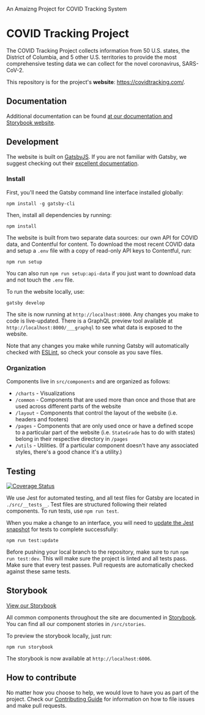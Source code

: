 An Amaizng Project for COVID Tracking System
# COVID Tracking Project

The COVID Tracking Project collects information from 50 U.S. states, the District of Columbia, and 5 other U.S. territories to provide the most comprehensive testing data we can collect for the novel coronavirus, SARS-CoV-2.

This repository is for the project's **website**: https://covidtracking.com/.

## Documentation

Additional documentation can be found [at our documentation and Storybook website](https://covid19tracking.github.io/website-docs).

## Development

The website is built on [GatsbyJS](https://www.gatsbyjs.org/). If you are not familiar with Gatsby, we suggest checking out their [excellent documentation](hhttps://www.gatsbyjs.org/docs).

### Install

First, you'll need the Gatsby command line interface installed globally:

```shell
npm install -g gatsby-cli
```

Then, install all dependencies by running:

```shell
npm install
```

The website is built from two separate data sources: our own API for COVID data, and Contentful for content. To download the most recent COVID data and setup a `.env` file with a copy of read-only API keys to Contentful, run:

```shell
npm run setup
```

You can also run `npm run setup:api-data` if you just want to download data and not touch the `.env` file.

To run the website locally, use:

```shell
gatsby develop
```

The site is now running at `http://localhost:8000`. Any changes you make to code is live-updated. There is a GraphQL preview tool available at `http://localhost:8000/___graphql` to see what data is exposed to the website.

Note that any changes you make while running Gatsby will automatically checked with [ESLint](https://eslint.org/), so check your console as you save files.

### Organization

Components live in `src/components` and are organized as follows:

- `/charts` - Visualizations
- `/common` - Components that are used more than once and those that are used across different parts of the website
- `/layout` - Components that control the layout of the website (i.e. headers and footers)
- `/pages` - Components that are only used once or have a defined scope to a particular part of the website (i.e. `StateGrade` has to do with states) belong in their respective directory in `/pages`
- `/utils` - Utilities. (If a particular component doesn't have any associated styles, there's a good chance it's a utility.)

## Testing

[![Coverage Status](https://coveralls.io/repos/github/COVID19Tracking/website/badge.svg?branch=master)](https://coveralls.io/github/COVID19Tracking/website?branch=master)

We use Jest for automated testing, and all test files for Gatsby are located in `./src/__tests__`. Test files are structured following their related components. To run tests, use `npm run test`.

When you make a change to an interface, you will need to [update the Jest snapshot](https://jestjs.io/docs/en/snapshot-testing) for tests to complete successfully:

```shell
npm run test:update
```

Before pushing your local branch to the repository, make sure to run `npm run test:dev`. This will make sure the project is linted and all tests pass. Make sure that every test passes. Pull requests are automatically checked against these same tests.

## Storybook

[View our Storybook](https://covid19tracking.github.io/website-docs)

All common components throughout the site are documented in [Storybook](https://storybook.js.org/). You can find all our component stories in `/src/stories`.

To preview the storybook locally, just run:

```shell
npm run storybook
```

The storybook is now available at `http://localhost:6006`.

## How to contribute

No matter how you choose to help, we would love to have you as part of the project. Check our [Contributing Guide](https://github.com/COVID19Tracking/website/blob/master/CONTRIBUTING.md) for information on how to file issues and make pull requests.
